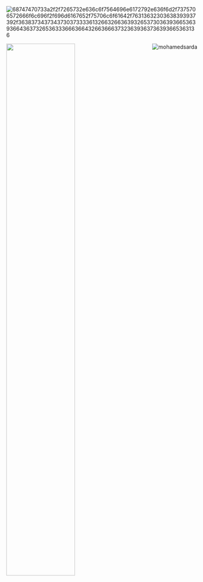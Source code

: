 ![68747470733a2f2f7265732e636c6f7564696e6172792e636f6d2f7375706572666f6c696f2f696d6167652f75706c6f61642f76313632303638393937392f363837343734373037333361326632663639326537303639366536393664363732653633366636643266366637323639363736393665363136](https://user-images.githubusercontent.com/58959408/232639433-cb0aea21-66f0-4508-a771-85e2089c5a87.gif)

<p>
<img width="60%" src="https://github-profile-summary-cards.vercel.app/api/cards/profile-details?username=mohamedsarda&hide_border=true&theme=dark" />
  <img  align="right" src="https://github-readme-stats.vercel.app/api/top-langs?username=mohamedsarda&show_icons=true&theme=dark&locale=en&layout=compact" alt="mohamedsarda" />
</p>

